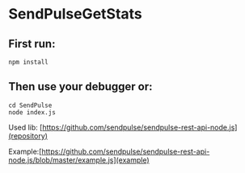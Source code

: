 # SendPulseGetStats

## First run:

```
npm install
```

## Then use your debugger or:

```
cd SendPulse
node index.js
```

Used lib: [https://github.com/sendpulse/sendpulse-rest-api-node.js](repository)

Example:[https://github.com/sendpulse/sendpulse-rest-api-node.js/blob/master/example.js](example)